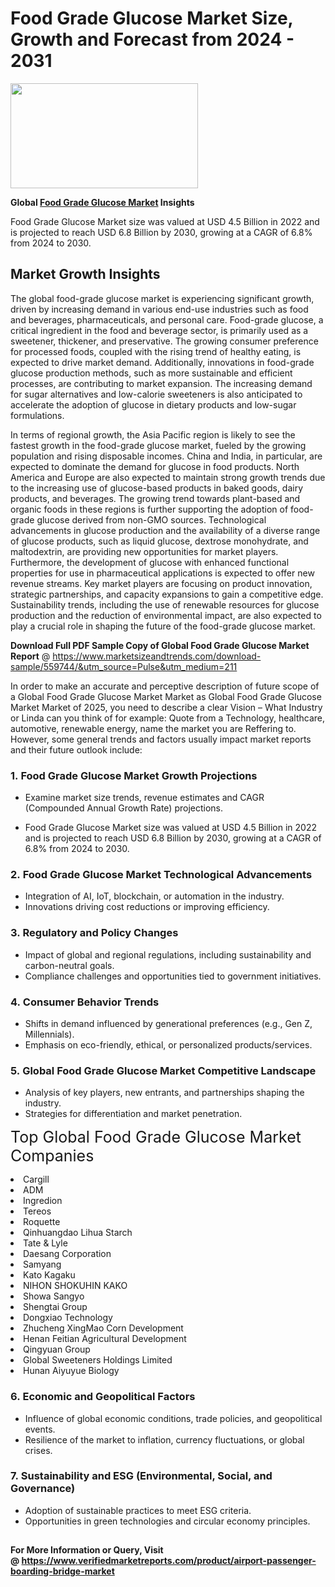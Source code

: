 <H1>Food Grade Glucose Market Size, Growth and Forecast from 2024 - 2031</H1><img class="aligncenter size-medium wp-image-584254" src="https://thirdeyenews.in/wp-content/uploads/2024/09/Global-Market-Research-300x168.jpeg" alt="" width="300" height="168" /><p><strong>Global&nbsp;<a href="https://www.marketsizeandtrends.com/download-sample/559744/&amp;utm_source=Pulse&amp;utm_medium=211">Food Grade Glucose Market</a> Insights</strong></p><p>Food Grade Glucose Market size was valued at USD 4.5 Billion in 2022 and is projected to reach USD 6.8 Billion by 2030, growing at a CAGR of 6.8% from 2024 to 2030.</p><p><h2>Market Growth Insights</h2> <p>The global food-grade glucose market is experiencing significant growth, driven by increasing demand in various end-use industries such as food and beverages, pharmaceuticals, and personal care. Food-grade glucose, a critical ingredient in the food and beverage sector, is primarily used as a sweetener, thickener, and preservative. The growing consumer preference for processed foods, coupled with the rising trend of healthy eating, is expected to drive market demand. Additionally, innovations in food-grade glucose production methods, such as more sustainable and efficient processes, are contributing to market expansion. The increasing demand for sugar alternatives and low-calorie sweeteners is also anticipated to accelerate the adoption of glucose in dietary products and low-sugar formulations. </p> <p>In terms of regional growth, the Asia Pacific region is likely to see the fastest growth in the food-grade glucose market, fueled by the growing population and rising disposable incomes. China and India, in particular, are expected to dominate the demand for glucose in food products. North America and Europe are also expected to maintain strong growth trends due to the increasing use of glucose-based products in baked goods, dairy products, and beverages. The growing trend towards plant-based and organic foods in these regions is further supporting the adoption of food-grade glucose derived from non-GMO sources. Technological advancements in glucose production and the availability of a diverse range of glucose products, such as liquid glucose, dextrose monohydrate, and maltodextrin, are providing new opportunities for market players. Furthermore, the development of glucose with enhanced functional properties for use in pharmaceutical applications is expected to offer new revenue streams. Key market players are focusing on product innovation, strategic partnerships, and capacity expansions to gain a competitive edge. Sustainability trends, including the use of renewable resources for glucose production and the reduction of environmental impact, are also expected to play a crucial role in shaping the future of the food-grade glucose market. </p><p><span class=""><strong>Download Full PDF Sample Copy of Global Food Grade Glucose Market Report</strong> @ <a href="https://www.marketsizeandtrends.com/download-sample/559744/&amp;utm_source=Pulse&amp;utm_medium=211" target="_blank">https://www.marketsizeandtrends.com/download-sample/559744/&amp;utm_source=Pulse&amp;utm_medium=211</a></span></p><p>In order to make an accurate and perceptive description of future scope of a Global&nbsp;Food Grade Glucose Market Market as Global&nbsp;Food Grade Glucose Market Market of 2025, you need to describe a clear Vision &ndash; What Industry or Linda can you think of for example: Quote from a Technology, healthcare, automotive, renewable energy, name the market you are Reffering to. However, some general trends and factors usually impact market reports and their future outlook include:</p><h3>1.&nbsp;<strong>Food Grade Glucose Market Growth Projections</strong></h3><ul><li>Examine market size trends, revenue estimates and CAGR (Compounded Annual Growth Rate) projections.</li><li><p>Food Grade Glucose Market size was valued at USD 4.5 Billion in 2022 and is projected to reach USD 6.8 Billion by 2030, growing at a CAGR of 6.8% from 2024 to 2030.</p></li></ul><h3>2.&nbsp;<strong>Food Grade Glucose Market Technological Advancements</strong></h3><ul><li>Integration of AI, IoT, blockchain, or automation in the industry.</li><li>Innovations driving cost reductions or improving efficiency.</li></ul><h3>3.&nbsp;<strong>Regulatory and Policy Changes</strong></h3><ul><li>Impact of global and regional regulations, including sustainability and carbon-neutral goals.</li><li>Compliance challenges and opportunities tied to government initiatives.</li></ul><h3>4.&nbsp;<strong>Consumer Behavior Trends</strong></h3><ul><li>Shifts in demand influenced by generational preferences (e.g., Gen Z, Millennials).</li><li>Emphasis on eco-friendly, ethical, or personalized products/services.</li></ul><h3>5.&nbsp;<strong>Global Food Grade Glucose Market Competitive Landscape</strong></h3><ul><li>Analysis of key players, new entrants, and partnerships shaping the industry.</li><li>Strategies for differentiation and market penetration.</li></ul><p data-pm-slice="1 1 []"><span style="color: inherit; font-family: inherit; font-size: 25px;">Top Global Food Grade Glucose Market Companies</span></p><div class="" data-test-id=""><p><li>Cargill</li><li> ADM</li><li> Ingredion</li><li> Tereos</li><li> Roquette</li><li> Qinhuangdao Lihua Starch</li><li> Tate & Lyle</li><li> Daesang Corporation</li><li> Samyang</li><li> Kato Kagaku</li><li> NIHON SHOKUHIN KAKO</li><li> Showa Sangyo</li><li> Shengtai Group</li><li> Dongxiao Technology</li><li> Zhucheng XingMao Corn Development</li><li> Henan Feitian Agricultural Development</li><li> Qingyuan Group</li><li> Global Sweeteners Holdings Limited</li><li> Hunan Aiyuyue Biology</li></p></div><h3>6.&nbsp;<strong>Economic and Geopolitical Factors</strong></h3><ul><li>Influence of global economic conditions, trade policies, and geopolitical events.</li><li>Resilience of the market to inflation, currency fluctuations, or global crises.</li></ul><h3>7.&nbsp;<strong>Sustainability and ESG (Environmental, Social, and Governance)</strong></h3><ul><li>Adoption of sustainable practices to meet ESG criteria.</li><li>Opportunities in green technologies and circular economy principles.</li></ul><h2><strong style="font-size: 14px;">For More Information or Query, Visit @&nbsp;</strong><a style="background-color: #ffffff; font-size: 14px;" href="https://www.marketsizeandtrends.com/report/food-grade-glucose-market/" target="_blank">https://www.verifiedmarketreports.com/product/airport-passenger-boarding-bridge-market</a></h2>
